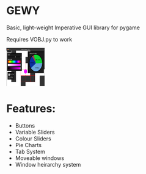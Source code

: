 # GEWY
Basic, light-weight Imperative GUI library for pygame

Requires VOBJ.py to work

<!-- ![image](GEWY_Screenshot.png)<img src="https://your-image-url.type" width="100" height="100"> -->
<img src="GEWY_Screenshot.png" width="100" height="100">

# Features:
 - Buttons
 - Variable Sliders
 - Colour Sliders
 - Pie Charts
 - Tab System
 - Moveable windows
 - Window heirarchy system
